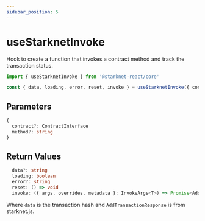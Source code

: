 ```yaml
---
sidebar_position: 5
---
```


# useStarknetInvoke

Hook to create a function that invokes a contract method and track the transaction status.

```typescript
import { useStarknetInvoke } from '@starknet-react/core'

const { data, loading, error, reset, invoke } = useStarknetInvoke({ contract, method })
```

## Parameters

```typescript
{
  contract?: ContractInterface
  method?: string
}
```

## Return Values

```typescript
  data?: string
  loading: boolean
  error?: string
  reset: () => void
  invoke: ({ args, overrides, metadata }: InvokeArgs<T>) => Promise<AddTransactionResponse | undefined>
```

Where `data` is the transaction hash and `AddTransactionResponse` is from starknet.js.
